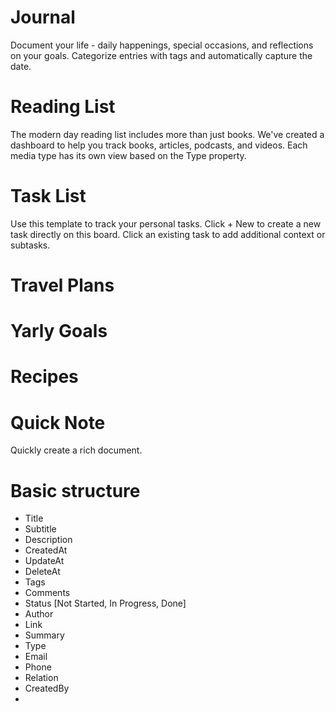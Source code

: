 # Journal
Document your life - daily happenings, special occasions, and reflections on your goals.
Categorize entries with tags and automatically capture the date.

# Reading List 
The modern day reading list includes more than just books. We've created a dashboard to help you track books, 
articles, podcasts, and videos. Each media type has its own view based on the Type property. 

# Task List
Use this template to track your personal tasks.
Click + New to create a new task directly on this board.
Click an existing task to add additional context or subtasks.

# Travel Plans  

# Yarly Goals  

# Recipes   

# Quick Note
Quickly create a rich document.


# Basic structure
* Title
* Subtitle 
* Description
* CreatedAt
* UpdateAt
* DeleteAt
* Tags 
* Comments 
* Status [Not Started, In Progress, Done]
* Author 
* Link 
* Summary
* Type
* Email
* Phone 
* Relation 
* CreatedBy
* 














